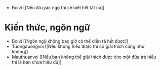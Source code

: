 - Boivi [[Nếu đã giác ngộ thì sẽ biết hết tất cả]]

# Kiến thức, ngôn ngữ
- Boivi [[Ngôn ngữ không bao giờ có thể diễn tả hết được]]
- Tuongduongvoi [[Nếu không hiểu được thì có giải thích cũng như không]]
- Mauthuanvoi [[Nếu bạn không thể giải thích được cho một đứa trẻ hiểu thì là bạn chưa hiểu đủ]]